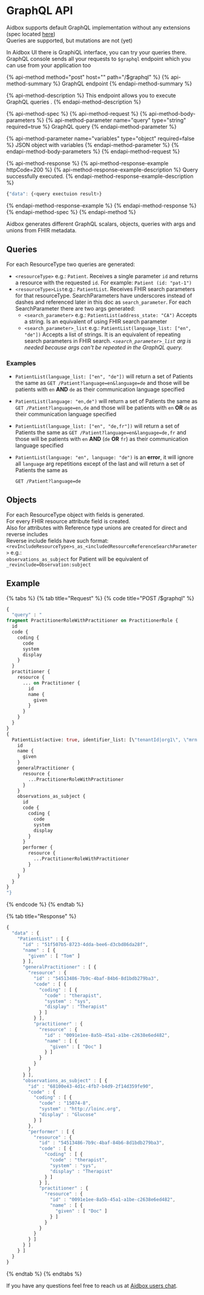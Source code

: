 # GraphQL API

Aidbox supports default GraphQL implementation without any extensions \(spec located [here](http://spec.graphql.org/June2018/)\)  
Queries are supported, but mutations are not \(yet\)

In Aidbox UI there is GraphiQL interface, you can try your queries there.  
GraphQL console sends all your requests to `$graphql` endpoint which you can use from your application too

{% api-method method="post" host="" path="/$graphql" %}
{% api-method-summary %}
GraphQL endpoint
{% endapi-method-summary %}

{% api-method-description %}
This endpoint allows you to execute GraphQL queries .
{% endapi-method-description %}

{% api-method-spec %}
{% api-method-request %}
{% api-method-body-parameters %}
{% api-method-parameter name="query" type="string" required=true %}
GraphQL query
{% endapi-method-parameter %}

{% api-method-parameter name="variables" type="object" required=false %}
JSON object with variables
{% endapi-method-parameter %}
{% endapi-method-body-parameters %}
{% endapi-method-request %}

{% api-method-response %}
{% api-method-response-example httpCode=200 %}
{% api-method-response-example-description %}
Query successfully executed.
{% endapi-method-response-example-description %}

```javascript
{"data": {<query exectuion result>}
```
{% endapi-method-response-example %}
{% endapi-method-response %}
{% endapi-method-spec %}
{% endapi-method %}

Aidbox generates different GraphQL scalars, objects, queries with args and unions from FHIR metadata.

## Queries

For each ResourceType two queries are generated:

* `<resourceType>` e.g.: `Patient`. Receives a single parameter `id` and returns a resource with the requested `id`. For example: `Patient (id: "pat-1")` 
* `<resourceType>List`e.g.: `PatientList`. Receives FHIR search parameters for that resourceType. SearchParameters have underscores instead of dashes and referenced later in this doc as `search_parameter`. For each SearchParameter there are two args generated:
  * `<search_parameter>` e.g.: `PatientList(address_state: "CA")` Accepts a string. Is an equivalent of using FHIR search parameter
  * `<search_parameter>_list` e.g.: `PatientList(language_list: ["en", "de"])` Accepts a list of strings. It is an equivalent of repeating search parameters in FHIR search. _`<search_parameter>_list` arg is needed because args can't be repeated in the GraphQL query._

### Examples

* `PatientList(language_list: ["en", "de"])` will return a set of Patients the same as `GET /Patient?language=en&language=de`  and those will be patients with `en` **AND** `de` as their communication language specified 
* `PatientList(language: "en,de")` will return a set of Patients the same as `GET /Patient?language=en,de`  and those will be patients with `en` **OR** `de` as their communication language specified 
* `PatientList(language_list: ["en", "de,fr"])` will return a set of Patients the same as `GET /Patient?language=en&language=de,fr`  and those will be patients with `en` **AND** \(`de` **OR** `fr`\) as their communication language specified 
* `PatientList(language: "en", language: "de")` is an **error**, it will ignore all `language` arg repetitions except of the last and will return a set of Patients the same as

  `GET /Patient?language=de`

## Objects

For each ResourceType object with fields is generated.  
For every FHIR resource attribute field is created.  
Also for attributes with Reference type unions are created for direct and reverse includes  
Reverse include fields have such format: `<revIncludeResourceType>s_as_<includedResourceReferenceSearchParameter>` e.g.:  
`observations_as_subject` for Patient will be equivalent of `_revinclude=Observation:subject`

## Example

{% tabs %}
{% tab title="Request" %}
{% code title="POST /$graphql" %}
```graphql
{
  "query" : "
fragment PractitionerRoleWithPractitioner on PractitionerRole {
  id
  code {
    coding {
      code
      system
      display
    }
  }
  practitioner {
    resource {
      ... on Practitioner {
        id
        name {
          given
        }
      }
    }
  }
}
{
  PatientList(active: true, identifier_list: [\"tenantId|org1\", \"mrn|5678\"]) {
    id
    name {
      given
    }
    generalPractitioner {
      resource {
        ...PractitionerRoleWithPractitioner
      }
    }
    observations_as_subject {
      id
      code {
        coding {
          code
          system
          display
        }
      }
      performer {
        resource {
          ...PractitionerRoleWithPractitioner
        }
      }
    }
  }
}
"}
```
{% endcode %}
{% endtab %}

{% tab title="Response" %}
```javascript
{
  "data" : {
    "PatientList" : [ {
      "id" : "51f507b5-8723-4dda-bee6-d3cbd86da28f",
      "name" : [ {
        "given" : [ "Tom" ]
      } ],
      "generalPractitioner" : [ {
        "resource" : {
          "id" : "54513486-7b9c-4baf-84b6-8d1bdb279ba3",
          "code" : [ {
            "coding" : [ {
              "code" : "therapist",
              "system" : "sys",
              "display" : "Therapist"
            } ]
          } ],
          "practitioner" : {
            "resource" : {
              "id" : "0091e1ee-8a5b-45a1-a1be-c2638e6ed482",
              "name" : [ {
                "given" : [ "Doc" ]
              } ]
            }
          }
        }
      } ],
      "observations_as_subject" : [ {
        "id" : "68100e43-4d1c-4fb7-b4d9-2f14d359fe90",
        "code" : {
          "coding" : [ {
            "code" : "15074-8",
            "system" : "http://loinc.org",
            "display" : "Glucose"
          } ]
        },
        "performer" : [ {
          "resource" : {
            "id" : "54513486-7b9c-4baf-84b6-8d1bdb279ba3",
            "code" : [ {
              "coding" : [ {
                "code" : "therapist",
                "system" : "sys",
                "display" : "Therapist"
              } ]
            } ],
            "practitioner" : {
              "resource" : {
                "id" : "0091e1ee-8a5b-45a1-a1be-c2638e6ed482",
                "name" : [ {
                  "given" : [ "Doc" ]
                } ]
              }
            }
          }
        } ]
      } ]
    } ]
  }
}
```
{% endtab %}
{% endtabs %}

If you have any questions feel free to reach us at [Aidbox users chat](https://t.me/aidbox).

